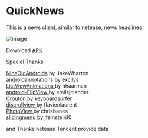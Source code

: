 QuickNews
=========
This is a news client, similar to netease, news headlines

![image](https://raw.githubusercontent.com/tigerguixh/QuickNews/master/image.gif)

Download <a href="http://sae.sina.com.cn/?m=vermng&app_id=deanclass11&ver=1" title="快讯新闻">APK</a>

Special Thanks

<a href="https://github.com/JakeWharton/NineOldAndroids">NineOldAndroids</a> by JakeWharton <br>
<a href="https://github.com/excilys/androidannotations">androidannotations </a> by excilys<br>
<a href="https://github.com/nhaarman/ListViewAnimations">ListViewAnimations </a> by nhaarman<br>
<a href="https://github.com/emilsjolander/android-FlipView">android-FlipView </a> by emilsjolander<br>
<a href="https://github.com/keyboardsurfer/Crouton">Crouton </a> by keyboardsurfer<br>
<a href="https://github.com/flavienlaurent/discrollview">discrollview </a> by flavienlaurent<br>
<a href="https://github.com/chrisbanes/PhotoView">PhotoView </a> by chrisbanes<br>
<a href="https://github.com/jfeinstein10/SlidingMenu">slidingmenu </a> by jfeinstein10<br>

and  Thanks netease Tencent provide data

